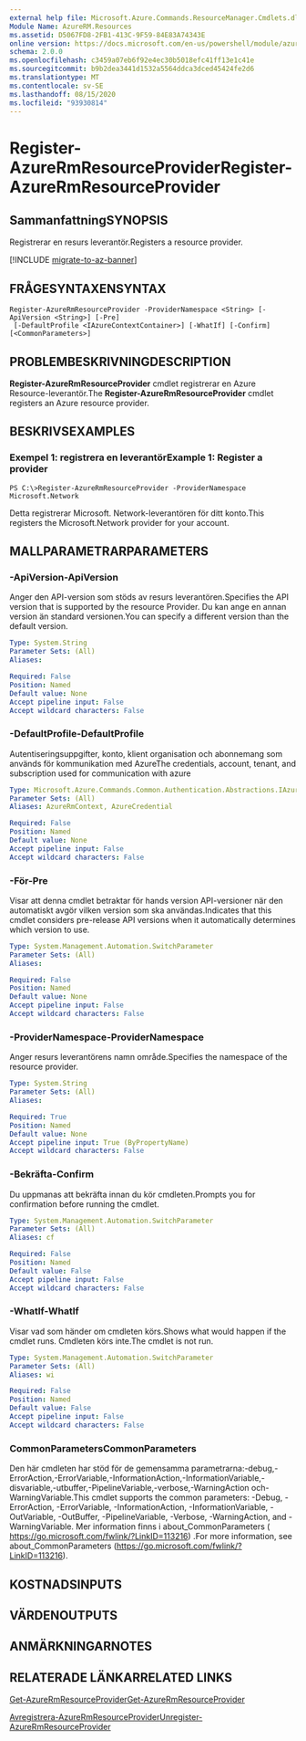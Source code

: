 ```yaml
---
external help file: Microsoft.Azure.Commands.ResourceManager.Cmdlets.dll-Help.xml
Module Name: AzureRM.Resources
ms.assetid: D5067FD8-2FB1-413C-9F59-84E83A74343E
online version: https://docs.microsoft.com/en-us/powershell/module/azurerm.resources/register-azurermresourceprovider
schema: 2.0.0
ms.openlocfilehash: c3459a07eb6f92e4ec30b5018efc41ff13e1c41e
ms.sourcegitcommit: b9b2dea3441d1532a5564ddca3dced45424fe2d6
ms.translationtype: MT
ms.contentlocale: sv-SE
ms.lasthandoff: 08/15/2020
ms.locfileid: "93930814"
---
```

# <span data-ttu-id="3b584-101">Register-AzureRmResourceProvider</span><span class="sxs-lookup"><span data-stu-id="3b584-101">Register-AzureRmResourceProvider</span></span>

## <span data-ttu-id="3b584-102">Sammanfattning</span><span class="sxs-lookup"><span data-stu-id="3b584-102">SYNOPSIS</span></span>
<span data-ttu-id="3b584-103">Registrerar en resurs leverantör.</span><span class="sxs-lookup"><span data-stu-id="3b584-103">Registers a resource provider.</span></span>

[!INCLUDE [migrate-to-az-banner](../../includes/migrate-to-az-banner.md)]

## <span data-ttu-id="3b584-104">FRÅGESYNTAXEN</span><span class="sxs-lookup"><span data-stu-id="3b584-104">SYNTAX</span></span>

```
Register-AzureRmResourceProvider -ProviderNamespace <String> [-ApiVersion <String>] [-Pre]
 [-DefaultProfile <IAzureContextContainer>] [-WhatIf] [-Confirm] [<CommonParameters>]
```

## <span data-ttu-id="3b584-105">PROBLEMBESKRIVNING</span><span class="sxs-lookup"><span data-stu-id="3b584-105">DESCRIPTION</span></span>
<span data-ttu-id="3b584-106">**Register-AzureRmResourceProvider** cmdlet registrerar en Azure Resource-leverantör.</span><span class="sxs-lookup"><span data-stu-id="3b584-106">The **Register-AzureRmResourceProvider** cmdlet registers an Azure resource provider.</span></span>

## <span data-ttu-id="3b584-107">BESKRIVS</span><span class="sxs-lookup"><span data-stu-id="3b584-107">EXAMPLES</span></span>

### <span data-ttu-id="3b584-108">Exempel 1: registrera en leverantör</span><span class="sxs-lookup"><span data-stu-id="3b584-108">Example 1: Register a provider</span></span>
```
PS C:\>Register-AzureRmResourceProvider -ProviderNamespace Microsoft.Network
```

<span data-ttu-id="3b584-109">Detta registrerar Microsoft. Network-leverantören för ditt konto.</span><span class="sxs-lookup"><span data-stu-id="3b584-109">This registers the Microsoft.Network provider for your account.</span></span>

## <span data-ttu-id="3b584-110">MALLPARAMETRAR</span><span class="sxs-lookup"><span data-stu-id="3b584-110">PARAMETERS</span></span>

### <span data-ttu-id="3b584-111">-ApiVersion</span><span class="sxs-lookup"><span data-stu-id="3b584-111">-ApiVersion</span></span>
<span data-ttu-id="3b584-112">Anger den API-version som stöds av resurs leverantören.</span><span class="sxs-lookup"><span data-stu-id="3b584-112">Specifies the API version that is supported by the resource Provider.</span></span>
<span data-ttu-id="3b584-113">Du kan ange en annan version än standard versionen.</span><span class="sxs-lookup"><span data-stu-id="3b584-113">You can specify a different version than the default version.</span></span>

```yaml
Type: System.String
Parameter Sets: (All)
Aliases:

Required: False
Position: Named
Default value: None
Accept pipeline input: False
Accept wildcard characters: False
```

### <span data-ttu-id="3b584-114">-DefaultProfile</span><span class="sxs-lookup"><span data-stu-id="3b584-114">-DefaultProfile</span></span>
<span data-ttu-id="3b584-115">Autentiseringsuppgifter, konto, klient organisation och abonnemang som används för kommunikation med Azure</span><span class="sxs-lookup"><span data-stu-id="3b584-115">The credentials, account, tenant, and subscription used for communication with azure</span></span>

```yaml
Type: Microsoft.Azure.Commands.Common.Authentication.Abstractions.IAzureContextContainer
Parameter Sets: (All)
Aliases: AzureRmContext, AzureCredential

Required: False
Position: Named
Default value: None
Accept pipeline input: False
Accept wildcard characters: False
```

### <span data-ttu-id="3b584-116">-För</span><span class="sxs-lookup"><span data-stu-id="3b584-116">-Pre</span></span>
<span data-ttu-id="3b584-117">Visar att denna cmdlet betraktar för hands version API-versioner när den automatiskt avgör vilken version som ska användas.</span><span class="sxs-lookup"><span data-stu-id="3b584-117">Indicates that this cmdlet considers pre-release API versions when it automatically determines which version to use.</span></span>

```yaml
Type: System.Management.Automation.SwitchParameter
Parameter Sets: (All)
Aliases:

Required: False
Position: Named
Default value: None
Accept pipeline input: False
Accept wildcard characters: False
```

### <span data-ttu-id="3b584-118">-ProviderNamespace</span><span class="sxs-lookup"><span data-stu-id="3b584-118">-ProviderNamespace</span></span>
<span data-ttu-id="3b584-119">Anger resurs leverantörens namn område.</span><span class="sxs-lookup"><span data-stu-id="3b584-119">Specifies the namespace of the resource provider.</span></span>

```yaml
Type: System.String
Parameter Sets: (All)
Aliases:

Required: True
Position: Named
Default value: None
Accept pipeline input: True (ByPropertyName)
Accept wildcard characters: False
```

### <span data-ttu-id="3b584-120">-Bekräfta</span><span class="sxs-lookup"><span data-stu-id="3b584-120">-Confirm</span></span>
<span data-ttu-id="3b584-121">Du uppmanas att bekräfta innan du kör cmdleten.</span><span class="sxs-lookup"><span data-stu-id="3b584-121">Prompts you for confirmation before running the cmdlet.</span></span>

```yaml
Type: System.Management.Automation.SwitchParameter
Parameter Sets: (All)
Aliases: cf

Required: False
Position: Named
Default value: False
Accept pipeline input: False
Accept wildcard characters: False
```

### <span data-ttu-id="3b584-122">-WhatIf</span><span class="sxs-lookup"><span data-stu-id="3b584-122">-WhatIf</span></span>
<span data-ttu-id="3b584-123">Visar vad som händer om cmdleten körs.</span><span class="sxs-lookup"><span data-stu-id="3b584-123">Shows what would happen if the cmdlet runs.</span></span>
<span data-ttu-id="3b584-124">Cmdleten körs inte.</span><span class="sxs-lookup"><span data-stu-id="3b584-124">The cmdlet is not run.</span></span>

```yaml
Type: System.Management.Automation.SwitchParameter
Parameter Sets: (All)
Aliases: wi

Required: False
Position: Named
Default value: False
Accept pipeline input: False
Accept wildcard characters: False
```

### <span data-ttu-id="3b584-125">CommonParameters</span><span class="sxs-lookup"><span data-stu-id="3b584-125">CommonParameters</span></span>
<span data-ttu-id="3b584-126">Den här cmdleten har stöd för de gemensamma parametrarna:-debug,-ErrorAction,-ErrorVariable,-InformationAction,-InformationVariable,-disvariable,-utbuffer,-PipelineVariable,-verbose,-WarningAction och-WarningVariable.</span><span class="sxs-lookup"><span data-stu-id="3b584-126">This cmdlet supports the common parameters: -Debug, -ErrorAction, -ErrorVariable, -InformationAction, -InformationVariable, -OutVariable, -OutBuffer, -PipelineVariable, -Verbose, -WarningAction, and -WarningVariable.</span></span> <span data-ttu-id="3b584-127">Mer information finns i about_CommonParameters ( https://go.microsoft.com/fwlink/?LinkID=113216) .</span><span class="sxs-lookup"><span data-stu-id="3b584-127">For more information, see about_CommonParameters (https://go.microsoft.com/fwlink/?LinkID=113216).</span></span>

## <span data-ttu-id="3b584-128">KOSTNADS</span><span class="sxs-lookup"><span data-stu-id="3b584-128">INPUTS</span></span>

## <span data-ttu-id="3b584-129">VÄRDEN</span><span class="sxs-lookup"><span data-stu-id="3b584-129">OUTPUTS</span></span>

## <span data-ttu-id="3b584-130">ANMÄRKNINGAR</span><span class="sxs-lookup"><span data-stu-id="3b584-130">NOTES</span></span>

## <span data-ttu-id="3b584-131">RELATERADE LÄNKAR</span><span class="sxs-lookup"><span data-stu-id="3b584-131">RELATED LINKS</span></span>

[<span data-ttu-id="3b584-132">Get-AzureRmResourceProvider</span><span class="sxs-lookup"><span data-stu-id="3b584-132">Get-AzureRmResourceProvider</span></span>](./Get-AzureRmResourceProvider.md)

[<span data-ttu-id="3b584-133">Avregistrera-AzureRmResourceProvider</span><span class="sxs-lookup"><span data-stu-id="3b584-133">Unregister-AzureRmResourceProvider</span></span>](./Unregister-AzureRmResourceProvider.md)



